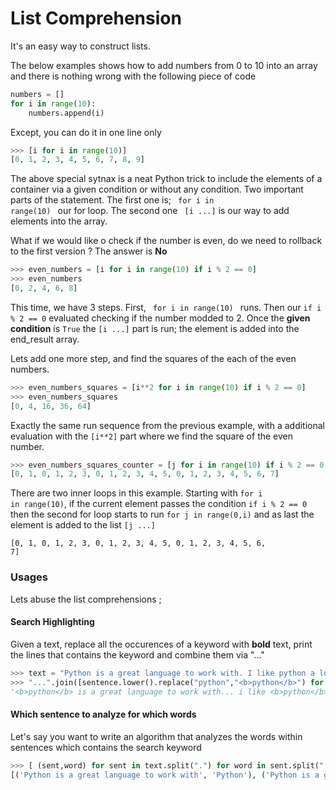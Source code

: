 List Comprehension
=======================

It's an easy way to construct lists.

The below examples shows how to add numbers from 0 to 10 into an array and there is nothing wrong with the following piece of code

```python
numbers = []
for i in range(10):
	numbers.append(i)
```

Except, you can do it in one line only

```python
>>> [i for i in range(10)]
[0, 1, 2, 3, 4, 5, 6, 7, 8, 9]
```

The above special sytnax is a neat Python trick to include the elements of a container via a given condition or without any condition. Two important parts of the statement. The first one is;  <code> for i in range(10) </code> our for loop. The second one <code> [i ...]</code> is our way to add elements into the array. 

What if we would like o check if the number is even, do we need to rollback to the first version ? The answer is **No**

```python
>>> even_numbers = [i for i in range(10) if i % 2 == 0]
>>> even_numbers
[0, 2, 4, 6, 8]
```

This time, we have 3 steps. First, <code> for i in range(10) </code> runs. Then our <code>if i % 2 == 0</code> evaluated checking if the number modded to 2. Once the **given condition** is <code>True</code> the <code>[i ...]</code> part is run; the element is added into the end_result array.

Lets add one more step, and find the squares of the each of the even numbers.

```python
>>> even_numbers_squares = [i**2 for i in range(10) if i % 2 == 0]
>>> even_numbers_squares
[0, 4, 16, 36, 64] 
```

Exactly the same run sequence from the previous example, with a additional evaluation with the <code>[i**2]</code> part where we find the square of the even number.

```python
>>> even_numbers_squares_counter = [j for i in range(10) if i % 2 == 0 for j in range(0,i) ]
[0, 1, 0, 1, 2, 3, 0, 1, 2, 3, 4, 5, 0, 1, 2, 3, 4, 5, 6, 7]
```

There are two inner loops in this example. Starting with <code>for i in range(10)</code>, if the current element passes the condition <code>if i % 2 == 0</code> then the second for loop starts to run <code>for j in range(0,i)</code> and as last the element is added to the list <code>[j ...]</code>

<code>[0, 1, 0, 1, 2, 3, 0, 1, 2, 3, 4, 5, 0, 1, 2, 3, 4, 5, 6, 7]</code>

### Usages


Lets abuse the list comprehensions ; 

#### Search Highlighting

Given a text, replace all the occurences of a keyword with **bold** text, print the lines that contains the keyword and combine them via "..."

```python
>>> text = "Python is a great language to work with. I like python a lot. The reasons are obvious; its simple and elegant. Great to read"
>>> "...".join([sentence.lower().replace("python","<b>python</b>") for sentence in text.split(".") for word in sentence.split(" ") if 'python' in word.lower() ])
'<b>python</b> is a great language to work with... i like <b>python</b> a lot'
```

#### Which sentence to analyze for which words

Let's say you want to write an algorithm that analyzes the words within sentences which contains the search keyword

```python
>>> [ (sent,word) for sent in text.split(".") for word in sent.split(" ") if len(word)> 2 and 'Python' in sent]
[('Python is a great language to work with', 'Python'), ('Python is a great language to work with', 'great'), ('Python is a great language to work with', 'language'), ('Python is a great language to work with', 'work'), ('Python is a great language to work with', 'with')]
```









